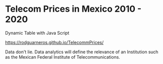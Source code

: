 # Telecom Prices in Mexico 2010 - 2020
Dynamic Table with Java Script

https://rodguarneros.github.io/TelecommPrices/

Data don't lie. Data analytics will define the relevance of an Institution such as the Mexican Federal Institute of Telecommunications.
